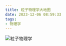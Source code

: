 ```yaml
---
title: 粒子物理学大地图
date: 2023-12-06 08:59:33
tags:
- 物理学
---
```


![粒子物理学](/pic/基本功/编程基础/粒子物理学大图/粒子物理学.png)
